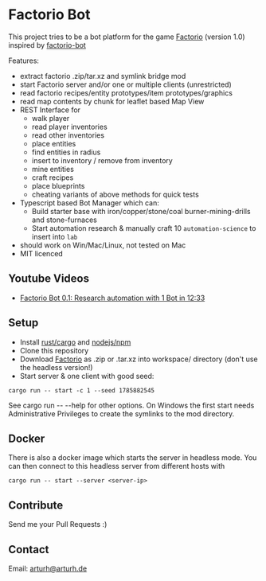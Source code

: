 Factorio Bot
============

This project tries to be a bot platform for the game
[Factorio](https://www.factorio.com) (version 1.0) inspired by [factorio-bot](https://github.com/Windfisch/factorio-bot/)

Features:
- extract factorio .zip/tar.xz and symlink bridge mod
- start Factorio server and/or one or multiple clients (unrestricted) 
- read factorio recipes/entity prototypes/item prototypes/graphics
- read map contents by chunk for leaflet based Map View
- REST Interface for
  - walk player
  - read player inventories
  - read other inventories
  - place entities
  - find entities in radius
  - insert to inventory / remove from inventory
  - mine entities
  - craft recipes
  - place blueprints
  - cheating variants of above methods for quick tests
- Typescript based Bot Manager which can:
  - Build starter base with iron/copper/stone/coal burner-mining-drills and stone-furnaces
  - Start automation research & manually craft 10 `automation-science` to insert into `lab`
- should work on Win/Mac/Linux, not tested on Mac
- MIT licenced

## Youtube Videos

- [Factorio Bot 0.1: Research automation with 1 Bot in 12:33](https://youtu.be/6KXYuVDRZ-I) 

## Setup 

- Install [rust/cargo](https://rustup.rs/) and [nodejs/npm](https://nodejs.org/)
- Clone this repository
- Download [Factorio](https://www.factorio.com) as .zip or .tar.xz into workspace/ directory (don't use the headless version!)
- Start server & one client with good seed:

```
cargo run -- start -c 1 --seed 1785882545 
```

See cargo run -- --help for other options.
On Windows the first start needs Administrative Privileges to create the symlinks to the mod directory.

## Docker 

There is also a docker image which starts the server in headless mode.
You can then connect to this headless server from different hosts with 

```
cargo run -- start --server <server-ip>
``` 

## Contribute

Send me your Pull Requests :)

## Contact

Email: [arturh@arturh.de](mailto:arturh@arturh.de)
